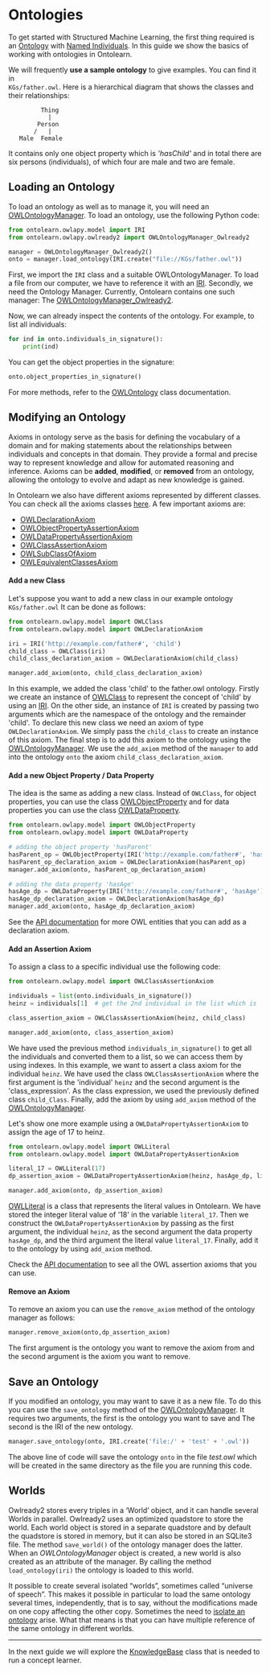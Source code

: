 # Ontologies
To get started with Structured Machine Learning, the first thing
required is an [Ontology](https://www.w3.org/TR/owl2-overview/) with
[Named Individuals](https://www.w3.org/TR/owl-syntax/#Named_Individuals).
In this guide we show the basics of working with ontologies in Ontolearn.

We will frequently **use a sample ontology** to give examples. You can find it in  
`KGs/father.owl`. Here is a hierarchical diagram that shows the classes and their
relationships:

             Thing
               |
            Person
           /   |   
       Male  Female

It contains only one object property which is _'hasChild'_ and in total there 
are six persons (individuals), of which four are male and two are female.


## Loading an Ontology

To load an ontology as well as to manage it, you will need an [OWLOntologyManager](ontolearn.owlapy.owlready2.OWLOntologyManager).
To load an ontology, use the following Python code:

```python
from ontolearn.owlapy.model import IRI
from ontolearn.owlapy.owlready2 import OWLOntologyManager_Owlready2

manager = OWLOntologyManager_Owlready2()
onto = manager.load_ontology(IRI.create("file://KGs/father.owl"))
```

First, we import the `IRI` class and a suitable OWLOntologyManager. To
load a file from our computer, we have to reference it with an
[IRI](https://tools.ietf.org/html/rfc3987). Secondly, we need the
Ontology Manager. Currently, Ontolearn contains one such manager: The
[OWLOntologyManager_Owlready2](ontolearn.owlapy.owlready2.OWLOntologyManager_Owlready2).

Now, we can already inspect the contents of the ontology. For example,
to list all individuals:

<!--pytest-codeblocks:cont-->
```python
for ind in onto.individuals_in_signature():
    print(ind)
```

You can get the object properties in the signature:

<!--pytest-codeblocks:cont-->
```python
onto.object_properties_in_signature()
```

For more methods, refer to the [OWLOntology](ontolearn.owlapy.model.OWLOntology) class documentation.

## Modifying an Ontology

Axioms in ontology serve as the basis for defining the vocabulary of a domain and for 
making statements about the relationships between individuals and concepts in that domain.
They provide a formal and precise way to represent knowledge and allow for automated 
reasoning and inference. Axioms can be **added**, **modified**, or **removed** from an ontology, 
allowing the ontology to evolve and adapt as new knowledge is gained.

In Ontolearn we also have different axioms represented by different classes. You can check all
the axioms classes [here](ontolearn.owlapy.model). A few important axioms are:

- [OWLDeclarationAxiom](ontolearn.owlapy.model.OWLDeclarationAxiom)
- [OWLObjectPropertyAssertionAxiom](ontolearn.owlapy.model.OWLObjectPropertyAssertionAxiom)
- [OWLDataPropertyAssertionAxiom](ontolearn.owlapy.model.OWLObjectPropertyAssertionAxiom)
- [OWLClassAssertionAxiom](ontolearn.owlapy.model.OWLObjectPropertyAssertionAxiom)
- [OWLSubClassOfAxiom](ontolearn.owlapy.model.OWLSubClassOfAxiom)
- [OWLEquivalentClassesAxiom](ontolearn.owlapy.model.OWLEquivalentClassesAxiom)


#### Add a new Class

Let's suppose you want to add a new class in our example ontology `KGs/father.owl` 
It can be done as follows:

<!--pytest-codeblocks:cont-->

```python
from ontolearn.owlapy.model import OWLClass
from ontolearn.owlapy.model import OWLDeclarationAxiom

iri = IRI('http://example.com/father#', 'child')
child_class = OWLClass(iri)
child_class_declaration_axiom = OWLDeclarationAxiom(child_class)

manager.add_axiom(onto, child_class_declaration_axiom)
```
In this example, we added the class 'child' to the father.owl ontology.
Firstly we create an instance of [OWLClass](ontolearn.owlapy.model.OWLClass) to represent the concept 
of 'child' by using an [IRI](ontolearn.owlapy.model.IRI). 
On the other side, an instance of `IRI` is created by passing two arguments which are
the namespace of the ontology and the remainder 'child'. To declare this new class we need
an axiom of type `OWLDeclarationAxiom`. We simply pass the `child_class` to create an 
instance of this axiom. The final step is to add this axiom to the ontology using the 
[OWLOntologyManager](ontolearn.owlapy.owlready2.OWLOntologyManager). We use the `add_axiom` method
of the `manager` to add into the ontology
`onto` the axiom `child_class_declaration_axiom`.

#### Add a new Object Property / Data Property

The idea is the same as adding a new class. Instead of `OWLClass`, for object properties,
you can use the class [OWLObjectProperty](ontolearn.owlapy.model.OWLObjectProperty) and for data
properties you can use the class [OWLDataProperty](ontolearn.owlapy.model.OWLDataProperty).

<!--pytest-codeblocks:cont-->

```python
from ontolearn.owlapy.model import OWLObjectProperty
from ontolearn.owlapy.model import OWLDataProperty

# adding the object property 'hasParent'
hasParent_op = OWLObjectProperty(IRI('http://example.com/father#', 'hasParent'))
hasParent_op_declaration_axiom = OWLDeclarationAxiom(hasParent_op)
manager.add_axiom(onto, hasParent_op_declaration_axiom)

# adding the data property 'hasAge' 
hasAge_dp = OWLDataProperty(IRI('http://example.com/father#', 'hasAge'))
hasAge_dp_declaration_axiom = OWLDeclarationAxiom(hasAge_dp)
manager.add_axiom(onto, hasAge_dp_declaration_axiom)
```

See the [API documentation](ontolearn.owlapy.model) for more OWL entities that you can add as a declaration axiom.

#### Add an Assertion Axiom

To assign a class to a specific individual use the following code:

<!--pytest-codeblocks:cont-->

```python
from ontolearn.owlapy.model import OWLClassAssertionAxiom

individuals = list(onto.individuals_in_signature())
heinz = individuals[1]  # get the 2nd individual in the list which is 'heinz'

class_assertion_axiom = OWLClassAssertionAxiom(heinz, child_class)

manager.add_axiom(onto, class_assertion_axiom)
```
We have used the previous method `individuals_in_signature()` to get all the individuals 
and converted them to a list, so we can access them by using indexes. In this example, we
want to assert a class axiom for the individual `heinz`. 
We have used the class `OWLClassAssertionAxiom`
where the first argument is the 'individual' `heinz` and the second argument is 
the 'class_expression'. As the class expression, we used the previously defined class 
`child_Class`. Finally, add the axiom by using `add_axiom` method of the [OWLOntologyManager](ontolearn.owlapy.owlready2.OWLOntologyManager).

Let's show one more example using a `OWLDataPropertyAssertionAxiom` to assign the age of 17 to
heinz. 

<!--pytest-codeblocks:cont-->

```python
from ontolearn.owlapy.model import OWLLiteral
from ontolearn.owlapy.model import OWLDataPropertyAssertionAxiom

literal_17 = OWLLiteral(17)
dp_assertion_axiom = OWLDataPropertyAssertionAxiom(heinz, hasAge_dp, literal_17)

manager.add_axiom(onto, dp_assertion_axiom)
```

[OWLLiteral](ontolearn.owlapy.model.OWLLiteral) is a class that represents the literal values in
Ontolearn. We have stored the integer literal value of '18' in the variable `literal_17`.
Then we construct the `OWLDataPropertyAssertionAxiom` by passing as the first argument, the 
individual `heinz`, as the second argument the data property `hasAge_dp`, and the third 
argument the literal value `literal_17`. Finally, add it to the ontology by using `add_axiom` 
method.

Check the [API documentation](ontolearn.owlapy.model) to see all the OWL 
assertion axioms that you can use.


#### Remove an Axiom

To remove an axiom you can use the `remove_axiom` method of the ontology manager as follows:

<!--pytest-codeblocks:cont-->
```python
manager.remove_axiom(onto,dp_assertion_axiom)
```
The first argument is the ontology you want to remove the axiom from and the second 
argument is the axiom you want to remove.


## Save an Ontology

If you modified an ontology, you may want to save it as a new file. To do this
you can use the `save_ontology` method of the [OWLOntologyManager](ontolearn.owlapy.owlready2.OWLOntologyManager).
It requires two arguments, the first is the ontology you want to save and The second
is the IRI of the new ontology.

<!--pytest-codeblocks:cont-->
```python
manager.save_ontology(onto, IRI.create('file:/' + 'test' + '.owl'))
```
 The above line of code will save the ontology `onto` in the file *test.owl* which will be
created in the same directory as the file you are running this code.


## Worlds

Owlready2 stores every triples in a ‘World’ object, and it can handle several Worlds in parallel.
Owlready2 uses an optimized quadstore to store the world. Each world object is stored in a separate quadstore and 
by default the quadstore is stored in memory,
but it can also be stored in an SQLite3 file. The method `save_world()` of the ontology manager does the latter.
When an _OWLOntologyManager_ object is created, a new world is also created as an attribute of the manager.
By calling the method `load_ontology(iri)` the ontology is loaded to this world. 

It possible to create several isolated “worlds”, sometimes
called “universe of speech”. This makes it possible in particular to load
the same ontology several times, independently, that is to say, without
the modifications made on one copy affecting the other copy. Sometimes the need to [isolate an ontology](07_reasoning_details.md#isolated-world) 
arise. What that means is that you can have multiple reference of the same ontology in different
worlds.

-------------------------------------------------------------------------------------

In the next guide we will explore the [KnowledgeBase](ontolearn.knowledge_base.KnowledgeBase) class that is needed to 
run a concept learner.




